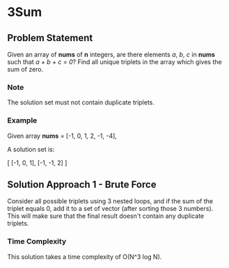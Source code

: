# 3Sum

## Problem Statement
Given an array of **nums** of **n** integers, are there elements *a*, *b*, *c* in **nums** such that *a + b + c = 0*? Find all unique triplets in the array which gives the sum of zero.

### Note
The solution set must not contain duplicate triplets.

### Example
Given array **nums** = [-1, 0, 1, 2, -1, -4],

A solution set is:

[
  [-1, 0, 1],
  [-1, -1, 2]
]

## Solution Approach 1 - Brute Force
Consider all possible triplets using 3 nested loops, and if the sum of the triplet equals 0, add it to a set of vector (after sorting those 3 numbers). This will make sure that the final result doesn't contain any duplicate triplets.

### Time Complexity
This solution takes a time complexity of O(N^3 log N).